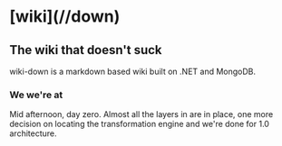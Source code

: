 # \[wiki\]\(//down\)

## The wiki that doesn't suck

wiki-down is a markdown based wiki built on .NET and MongoDB. 

### We we're at

Mid afternoon, day zero. Almost all the layers in are in place, one more decision on locating the
transformation engine and we're done for 1.0 architecture.


